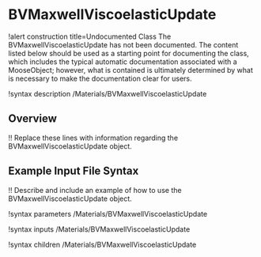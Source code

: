 # BVMaxwellViscoelasticUpdate

!alert construction title=Undocumented Class
The BVMaxwellViscoelasticUpdate has not been documented. The content listed below should be used as a starting point for
documenting the class, which includes the typical automatic documentation associated with a
MooseObject; however, what is contained is ultimately determined by what is necessary to make the
documentation clear for users.

!syntax description /Materials/BVMaxwellViscoelasticUpdate

## Overview

!! Replace these lines with information regarding the BVMaxwellViscoelasticUpdate object.

## Example Input File Syntax

!! Describe and include an example of how to use the BVMaxwellViscoelasticUpdate object.

!syntax parameters /Materials/BVMaxwellViscoelasticUpdate

!syntax inputs /Materials/BVMaxwellViscoelasticUpdate

!syntax children /Materials/BVMaxwellViscoelasticUpdate
